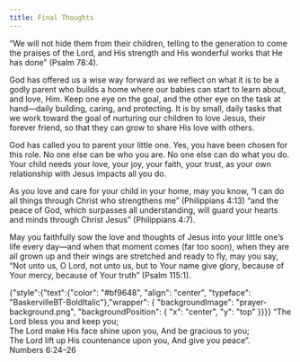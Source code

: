 ```yaml
---
title: Final Thoughts
---
```


“We will not hide them from their children, telling to the generation to come the praises of the Lord, and His strength and His wonderful works that He has done” (Psalm 78:4).

God has offered us a wise way forward as we reflect on what it is to be a godly parent who builds a home where our babies can start to learn about, and love, Him. Keep one eye on the goal, and the other eye on the task at hand—daily building, caring, and protecting. It is by small, daily tasks that we work toward the goal of nurturing our children to love Jesus, their forever friend, so that they can grow to share His love with others.

God has called you to parent your little one. Yes, you have been chosen for this role. No one else can be who you are. No one else can do what you do. Your child needs your love, your joy, your faith, your trust, as your own relationship with Jesus impacts all you do.

As you love and care for your child in your home, may you know, “I can do all things through Christ who strengthens me” (Philippians 4:13) “and the peace of God, which surpasses all understanding, will guard your hearts and minds through Christ Jesus” (Philippians 4:7).

May you faithfully sow the love and thoughts of Jesus into your little one’s life every day—and when that moment comes (far too soon), when they are all grown up and their wings are stretched and ready to fly, may you say, “Not unto us, O Lord, not unto us, but to Your name give glory, because of Your mercy, because of Your truth” (Psalm 115:1).

{"style":{"text":{"color": "#bf9648", "align": "center", "typeface": "BaskervilleBT-BoldItalic"},"wrapper": { "backgroundImage": "prayer-background.png", "backgroundPosition": { "x": "center", "y": "top" }}}}
“The Lord bless you and keep you;\
The Lord make His face shine upon you, And be gracious to you;\
The Lord lift up His countenance upon you, And give you peace”.\
Numbers 6:24–26 